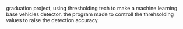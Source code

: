 graduation project, using thresholding tech to make a machine learning base vehicles detector.
the program made to controll the threhsolding values to raise the detection accuracy.
